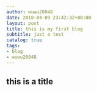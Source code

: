 ```yaml
---
author: wuwu20048
date: 2018-04-09 23:42:32+00:00
layout: post
title: this is my first blog
subtitle: just a test
catalog: true
tags:
- blog
- wuwu20048
---
```


## this is a title